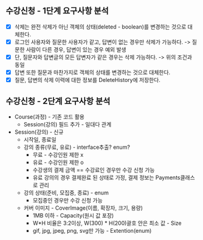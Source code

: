 ## 수강신청 - 1단계 요구사항 분석
- [x] 삭제는 완전 삭제가 아닌 객체의 상태(deleted - boolean)를 변경하는 것으로 대체한다.
- [x] 로그인 사용자와 질문한 사용자가 같고, 답변이 없는 경우만 삭제가 가능하다. -> 질문한 사람이 다른 경우, 답변이 있는 경우 예외 발생
- [x] 단, 질문자와 답변글의 모든 답변자가 같은 경우는 삭제 가능하다. -> 위의 조건과 동일
- [x] 답변 또한 질문과 마찬가지로 객체의 상태를 변경하는 것으로 대체한다.
- [x] 질문, 답변의 삭제 이력에 대한 정보를 DeleteHistory에 저장한다.

## 수강신청 - 2단계 요구사항 분석
- Course(과정) - 기존 코드 활용
  - Session(강의) 필드 추가 - 일대다 관계
- Session(강의) - 신규
  - 시작일, 종료일
  - 강의 종류(무료, 유료) - interface추출? enum?
    - 무료 - 수강인원 제한 x
    - 유료 - 수강인원 제한 o
    - 수강생의 결제 금액 == 수강료인 경우만 수강 신청 가능
    - 유료 강의의 경우 결제완료 된 상태로 가정, 결제 정보는 Payments클래스로 관리
  - 강의 상태(준비, 모집중, 종료) - enum
    - 모집중인 경우만 수강 신청 가능
  - 커버 이미지 - CoverImage(이름, 확장자, 크기, 용량)
    - 1MB 이하 - Capacity(원시 값 포장)
    - W*H 비율은 3:2이상, W(300) * H(200)괄호 안은 최소 값 - Size
    - gif, jpg, jpeg, png, svg만 가능 - Extention(enum) 
  